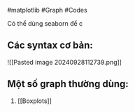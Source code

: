 #matplotlib #Graph #Codes 

Có thể dùng seaborn để c
## Các syntax cơ bản:
![[Pasted image 20240928112739.png]]

## Một số graph thường dùng:
1. [[Boxplots]]

